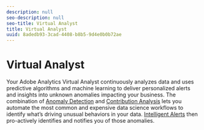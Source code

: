 ```yaml
---
description: null
seo-description: null
seo-title: Virtual Analyst
title: Virtual Analyst
uuid: 8adedb93-3cad-4408-b8b5-9d4e0b0b72ae
---
```


# Virtual Analyst

 Your Adobe Analytics Virtual Analyst continuously analyzes data and uses predictive algorithms and machine learning to deliver personalized alerts and insights into unknown anomalies impacting your business. The combination of [Anomaly Detection](/help/analyze/analysis-workspace/virtual-analyst/c-anomaly-detection/anomaly-detection.md) and [Contribution Analysis](/help/analyze/analysis-workspace/virtual-analyst/contribution-analysis/run-contribution-analysis.md) lets you automate the most common and expensive data science workflows to identify what’s driving unusual behaviors in your data. [Intelligent Alerts](/help/analyze/analysis-workspace/c-intelligent-alerts/intellligent-alerts.md) then pro-actively identifies and notifies you of those anomalies. 
